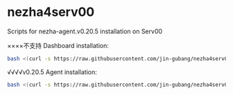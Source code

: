 # nezha4serv00
 Scripts for nezha-agent.v0.20.5 installation on Serv00

××××不支持  Dashboard installation:
```bash
bash <(curl -s https://raw.githubusercontent.com/jin-gubang/nezha4serv00/main/install-dashboard.sh)
```

√√√√v0.20.5 Agent installation:
```bash
bash <(curl -s https://raw.githubusercontent.com/jin-gubang/nezha4serv00/main/install-agent.sh)
```
